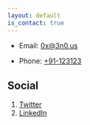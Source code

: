 ```yaml
---
layout: default
is_contact: true
---
```


* Email: [0x@3n0.us](mailto:0x@3n0.us)

* Phone: [+91-123123](tel:+91-123123)

## Social

1. [Twitter](https://twitter.com/z0rs_)
3. [LinkedIn](https://www.linkedin.com/in/0x3n0)
